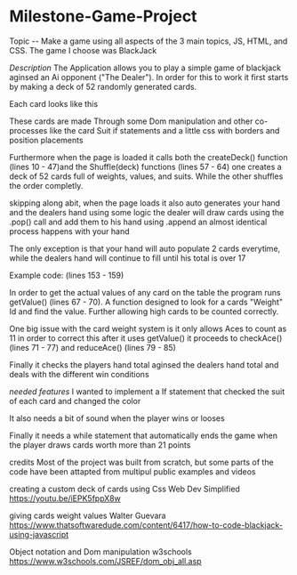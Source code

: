 # Milestone-Game-Project 
Topic --
Make a game using all aspects of the 3 main topics, JS, HTML, and CSS. The game I choose was BlackJack

*Description* 
The Application allows you to play a simple game of blackjack aginsed an Ai opponent ("The Dealer").
In order for this to work it first starts by making a deck of 52 randomly generated cards. 

Each card looks like this 
<!-- 
    <div class="card">
    <h2 id="Weight">11</h2>
    <h2 id="cardValue">A</h2>
    <h2 id="cardSuit">♠</h2>
    </div>
-->
These cards are made 
Through some Dom manipulation and other co-processes like the card Suit if statements 
and a little css with borders and position placements 

Furthermore when the page is loaded it calls both the createDeck() function (lines 10 - 47)and the Shuffle(deck) functions (lines 57 - 64)
one creates a deck of 52 cards full of weights, values, and suits. While the other shuffles the order completly. 


skipping along abit, when the page loads it also auto generates your hand and the dealers hand 
using some logic the dealer will draw cards using the .pop() call and add them to his hand using .append 
an almost identical process happens with your hand

The only exception is that your hand will auto populate 2 cards everytime, while the dealers hand will continue to fill until his total is over 17 

Example code: (lines 153 - 159)
<!--
while(dealerSum < 17){
    let dealersHand = document.getElementById('dealers-Hand')
    newCard = deck.pop()
    dealerSum += getValue(newCard)
    dealerAceCount += checkAce(newCard)
    dealersHand.append(newCard)
} 
-->
In order to get the actual values of any card on the table the program runs getValue() (lines 67 - 70). A function designed to look for a cards "Weight" Id and find the value. Further allowing high cards to be counted correctly.

One big issue with the card weight system is it only allows Aces to count as 11 in order to correct this 
after it uses getValue() it proceeds to checkAce() (lines 71 - 77) and reduceAce() (lines 79 - 85)

<!-- 
function checkAce(card){
    if(card.childNodes[1].innerHTML === 'A'){
        return 1;
    } else{
        return 0;
    }
}
function reduceAce(playerSum, playerAceCount){
    while (playerSum > 21 && playerAceCount > 0) {
        playerSum -= 10;
        playerAceCount -= 1;
    }
    return playerSum;
} 
-->
Finally it checks the players hand total aginsed the dealers hand total and deals with the different win conditions 

*needed features* 
I wanted to implement a If statement that checked the suit of each card and changed the color

It also needs a bit of sound when the player wins or looses

Finally it needs a while statement that automatically ends the game when the player draws cards worth more than 21 points 

credits 
Most of the project was built from scratch, but some parts of the code have been attapted from multipul
public examples and videos 

creating a custom deck of cards using Css
Web Dev Simplified 
https://youtu.be/iEPK5fppX8w

giving cards weight values 
Walter Guevara
https://www.thatsoftwaredude.com/content/6417/how-to-code-blackjack-using-javascript

Object notation and Dom manipulation
w3schools 
https://www.w3schools.com/JSREF/dom_obj_all.asp